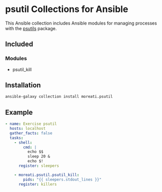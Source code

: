# psutil Collections for Ansible

This Ansible collection includes Ansible modules for managing processes
with the [psutils](https://pypyi/project/psutils) package.

## Included

### Modules

- psutil_kill

## Installation

```sh
ansible-galaxy collection install moreati.psutil
```

## Example

```yaml
- name: Exercise psutil
  hosts: localhost
  gather_facts: false
  tasks:
    - shell:
        cmd: |
          echo $$
          sleep 20 &
          echo $!
      register: sleepers

    - moreati.psutil.psutil_kill:
        pids: "{{ sleepers.stdout_lines }}"
      register: killers
